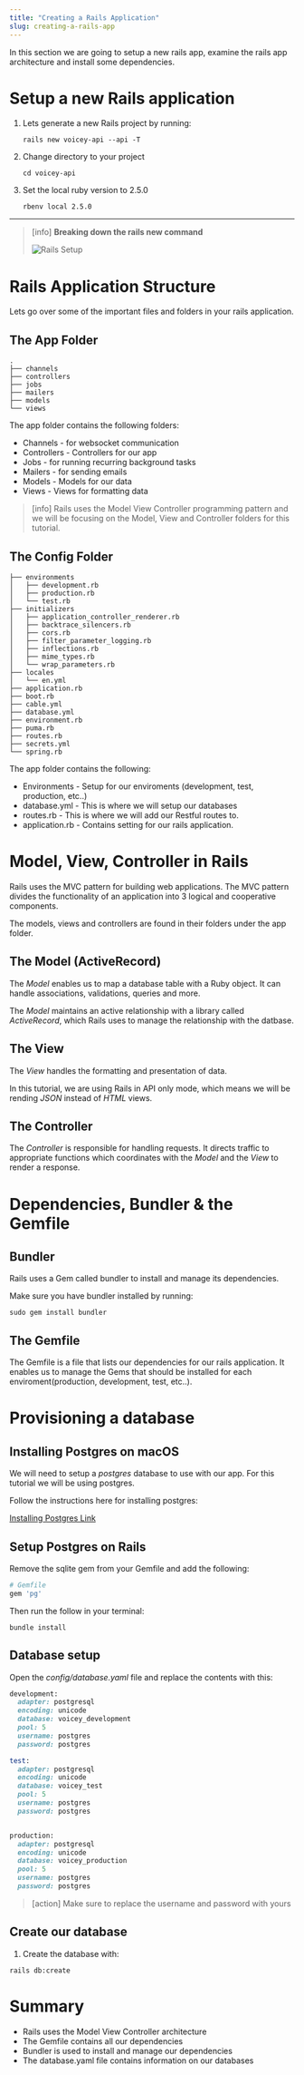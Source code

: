 ```yaml
---
title: "Creating a Rails Application"
slug: creating-a-rails-app
---
```


In this section we are going to setup a new rails app, examine the rails app architecture and install some dependencies.

# Setup a new Rails application

1. Lets generate a new Rails project by running:

    ```shell
    rails new voicey-api --api -T
    ```


2. Change directory to your project

    ```shell
    cd voicey-api
    ```


3. Set the local ruby version to 2.5.0

    ```shell
    rbenv local 2.5.0
    ```

----

> [info]
> **Breaking down the rails new command**
>
> ![Rails Setup](assets/rails-init.png)
>

# Rails Application Structure

Lets go over some of the important files and folders in your rails application.

<!-- ## Overview -->

<!-- ![Rails App Overview](assets/rails-app-overview.png) -->

## The App Folder

<!-- ![Rails App Folder](assets/rails-app.png) -->

```
.
├── channels
├── controllers
├── jobs
├── mailers
├── models
└── views
```

The app folder contains the following folders:

- Channels - for websocket communication
- Controllers - Controllers for our app
- Jobs - for running recurring background tasks
- Mailers - for sending emails
- Models - Models for our data
- Views - Views for formatting data

> [info]
> Rails uses the Model View Controller programming pattern and we will be focusing on the Model, View and Controller folders for this tutorial.

## The Config Folder

<!-- ![Rails Config](assets/rails-config.png) -->

```
├── environments
│   ├── development.rb
│   ├── production.rb
│   └── test.rb
├── initializers
│   ├── application_controller_renderer.rb
│   ├── backtrace_silencers.rb
│   ├── cors.rb
│   ├── filter_parameter_logging.rb
│   ├── inflections.rb
│   ├── mime_types.rb
│   └── wrap_parameters.rb
├── locales
│   └── en.yml
├── application.rb
├── boot.rb
├── cable.yml
├── database.yml
├── environment.rb
├── puma.rb
├── routes.rb
├── secrets.yml
└── spring.rb
```

The app folder contains the following:

- Environments - Setup for our enviroments (development, test, production, etc..)
- database.yml - This is where we will setup our databases
- routes.rb - This is where we will add our Restful routes to.
- application.rb - Contains setting for our rails application.

# Model, View, Controller in Rails

Rails uses the MVC pattern for building web applications. The MVC pattern divides the functionality of an application into 3 logical and cooperative components.

The models, views and controllers are found in their folders under the app folder.

## The Model (ActiveRecord)

The _Model_ enables us to map a database table with a Ruby object. It can handle associations, validations, queries and more.

The _Model_ maintains an active relationship with a library called _ActiveRecord_, which Rails uses to manage the relationship with the datbase.

## The View

The _View_ handles the formatting and presentation of data.

In this tutorial, we are using Rails in API only mode, which means we will be rending _JSON_ instead of _HTML_ views.

## The Controller

The _Controller_ is responsible for handling requests. It directs traffic to appropriate functions which coordinates with the _Model_ and the _View_ to render a response.

# Dependencies, Bundler & the Gemfile

## Bundler

Rails uses a Gem called bundler to install and manage its dependencies.

Make sure you have bundler installed by running:

```shell
sudo gem install bundler
```

## The Gemfile

The Gemfile is a file that lists our dependencies for our rails application.
It enables us to manage the Gems that should be installed for each enviroment(production, development, test, etc..).

# Provisioning a database

## Installing Postgres on macOS

We will need to setup a _postgres_ database to use with our app. For this tutorial we will be using postgres.

Follow the instructions here for installing postgres:

[Installing Postgres Link](https://gist.github.com/sgnl/609557ebacd3378f3b72)

## Setup Postgres on Rails

Remove the sqlite gem from your Gemfile and add the following:

```ruby
# Gemfile
gem 'pg'
```

Then run the follow in your terminal:

```shell
bundle install
```

## Database setup

Open the _config/database.yaml_ file and replace the contents with this:

```ruby
development:
  adapter: postgresql
  encoding: unicode
  database: voicey_development
  pool: 5
  username: postgres
  password: postgres

test:
  adapter: postgresql
  encoding: unicode
  database: voicey_test
  pool: 5
  username: postgres
  password: postgres


production:
  adapter: postgresql
  encoding: unicode
  database: voicey_production
  pool: 5
  username: postgres
  password: postgres
```

> [action]
> Make sure to replace the username and password with yours

## Create our database

1. Create the database with:

```shell
rails db:create
```

# Summary

- Rails uses the Model View Controller architecture
- The Gemfile contains all our dependencies
- Bundler is used to install and manage our dependencies
- The database.yaml file contains information on our databases

